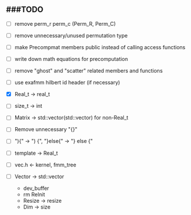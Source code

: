 ###TODO
-------------
- [ ] remove perm_r perm_c (Perm_R, Perm_C)
- [ ] remove unnecessary/unused permutation type
- [ ] make Precompmat members public instead of calling access functions
- [ ] write down math equations for precomputation
- [ ] remove "ghost" and "scatter" related members and functions
- [ ] use exafmm hilbert id header (if necessary)

- [x] Real_t -> real_t
- [ ] size_t -> int
- [ ] Matrix -> std::vector(std::vector) for non-Real_t
- [ ] Remove unnecessary "{}"
- [ ] "){" -> ") {", "}else{" -> "} else {"
- [ ] template -> Real_t
- [ ] vec.h <- kernel, fmm_tree
- [ ] Vector -> std::vector
  - dev_buffer
  - rm ReInit
  - Resize -> resize
  - Dim -> size
